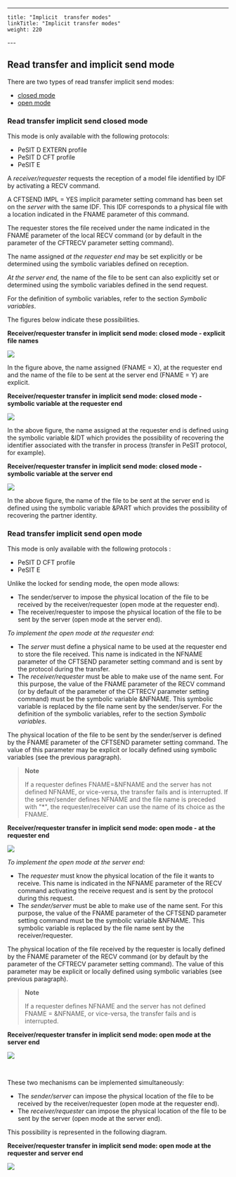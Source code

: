 ---
    title: "Implicit  transfer modes"
    linkTitle: "Implicit transfer modes"
    weight: 220
---<span id="Read_transfer_and_implicit_send_mode"></span>

## Read transfer and implicit send mode

There are two types of read transfer implicit send modes:

- [closed
    mode](#Read_transfer_implicit_send_closed_mode)
- [open
    mode](#Read_transfer_implicit_send_open_mode)

<span id="Read_transfer_implicit_send_closed_mode"></span>

### Read transfer implicit send closed mode

This mode
is only available with the following protocols:

- PeSIT D EXTERN profile
- PeSIT D CFT profile
- PeSIT
    E

A *receiver/requester* requests the reception of a model file identified
by IDF by activating a RECV command.

A CFTSEND IMPL = YES implicit parameter setting command has been set
on the *server* with the same IDF. This IDF corresponds to a physical
file with a location indicated in the FNAME parameter of this command.

The requester stores the file received under the name indicated in the
FNAME parameter of the local RECV command (or by default in the parameter
of the CFTRECV parameter setting command).

The name assigned *at the requester end* may be set explicitly
or be determined using the symbolic variables defined on reception.

*At the server end,* the name of the
file to be sent can also explicitly set or determined using the symbolic
variables defined in the send request.

For the definition of symbolic variables, refer to the section *Symbolic
variables*.

The figures below indicate these possibilities.

**Receiver/requester transfer in implicit
send mode: closed mode - explicit file names**

![](/Images/TransferCFT/Rec_tx_implicit_send_closed_explicit_file.gif)

In the figure above, the name assigned (FNAME = X), at the requester
end and the name of the file to be sent at the server end (FNAME = Y)
are explicit.

**Receiver/requester transfer in implicit
send mode: closed mode - symbolic variable at the requester end**

![](/Images/TransferCFT/Rec_tx_implicit_send_closed_symbolic_variable_at_req.gif)

In the above figure, the name assigned at the requester end is defined
using the symbolic variable &IDT which provides the possibility of
recovering the identifier associated with the transfer in process (transfer
in PeSIT protocol, for example).

**Receiver/requester transfer in implicit
send mode: closed mode - symbolic variable at the server end**

![](/Images/TransferCFT/rec_req_tx_implicit_send_closed_symbolic_var_at_server.gif)

In the above figure, the name of the file to be sent at the server end
is defined using the symbolic variable &PART which provides the possibility
of recovering the partner identity.

<span id="Read_transfer_implicit_send_open_mode"></span>

### Read transfer implicit send open mode

This
mode is only available with the following protocols :

- PeSIT D CFT profile
- PeSIT E

Unlike the locked for sending mode, the open mode allows:

- The sender/server
    to impose the physical location of the file to be received by the receiver/requester
    (open mode at the requester end).
- The receiver/requester
    to impose the physical location of the file to be sent by the server (open
    mode at the server end).

*To implement
the open mode at the requester end:*

- The *server*
    must define a physical name to be used at the requester end to store the
    file received. This name is indicated in the NFNAME parameter of the CFTSEND
    parameter setting command and is sent by the protocol during the transfer.
- The *receiver/requester*
    must be able to make use of the name sent. For this purpose, the value
    of the FNAME parameter of the RECV command (or by default of the parameter
    of the CFTRECV parameter setting command) must be the symbolic variable
    &NFNAME. This symbolic variable is replaced by the file name sent
    by the sender/server. For the definition of the symbolic variables, refer
    to the section *Symbolic variables*.

The physical location of the file to be sent by the sender/server is
defined by the FNAME parameter of the CFTSEND parameter setting command.
The value of this parameter may be explicit or locally defined using symbolic
variables (see the previous paragraph).

> **Note**
>
> If a requester defines FNAME=&NFNAME and the server has not defined
> NFNAME, or vice-versa, the transfer fails and is interrupted. If the server/sender
> defines NFNAME and the file name is preceded with "\*", the requester/receiver
> can use the name of its choice as the FNAME.

**Receiver/requester transfer in implicit
send mode: open mode - at the requester end**

![](/Images/TransferCFT/rec_req_tx_implicit_send_open_at_req.gif)

*To implement
the open mode at the server end:*

- The *requester*
    must know the physical location of the file it wants to receive. This
    name is indicated in the NFNAME parameter of the RECV command activating
    the receive request and is sent by the protocol during this request.
- The *sender/server*
    must be able to make use of the name sent. For this purpose, the value
    of the FNAME parameter of the CFTSEND parameter setting command must be
    the symbolic variable &NFNAME. This symbolic variable is replaced
    by the file name sent by the receiver/requester.

The physical location of the file received by the requester is locally
defined by the FNAME parameter of the RECV command (or by default by the
parameter of the CFTRECV parameter setting command). The value of this
parameter may be explicit or locally defined using symbolic variables
(see previous paragraph).

> **Note**
>
> If a requester defines NFNAME and the server has not defined FNAME
> = &NFNAME, or vice-versa, the transfer fails and is interrupted.

**Receiver/requester transfer in implicit
send mode: open mode at the server end**

![](/Images/TransferCFT/rec_req_tx_implicit_send_open_at_server.gif)

 

These two mechanisms can be implemented simultaneously:

- The *sender/server*
    can impose the physical location of the file to be received by the receiver/requester
    (open mode at the requester end).
- The *receiver/requester*
    can impose the physical location of the file to be sent by the server
    (open mode at the server end).

This possibility is represented in the following diagram.

**Receiver/requester transfer in implicit
send mode: open mode at the requester and server end**

![](/Images/TransferCFT/rec_req_tx_implicit_send-open_at_req_and_server.gif)
